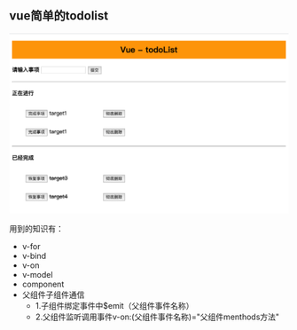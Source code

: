 <!--
 * @Date: 2020-06-10 19:52:41
 * @LastEditors: zhangwen
 * @LastEditTime: 2020-06-10 20:13:06
 * @FilePath: /vue-demos/1.简单的todolist/README.md
--> 
## vue简单的todolist
![项目截图](https://raw.githubusercontent.com/zhangwen0424/vue-demos/master/images/todolist.png)

用到的知识有：
- v-for
- v-bind
- v-on
- v-model
- component
- 父组件子组件通信
    - 1.子组件绑定事件中$emit（父组件事件名称） 
    - 2.父组件监听调用事件v-on:(父组件事件名称)="父组件menthods方法"